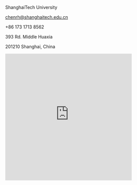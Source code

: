 ShanghaiTech University

chenrh@shanghaitech.edu.cn

+86 173 1713 8562

393 Rd. Middle Huaxia

201210 Shanghai, China

<iframe src="https://www.google.com/maps/embed?pb=!1m18!1m12!1m3!1d3413.5999648430425!2d121.58987687559781!3d31.17637407437327!2m3!1f0!2f0!3f0!3m2!1i1024!2i768!4f13.1!3m3!1m2!1s0x35b27828f381499b%3A0x5ae88f32ad8196b1!2z5LiK5rW356eR5oqA5aSn5a24!5e0!3m2!1szh-TW!2shk!4v1695695266227!5m2!1szh-TW!2shk" width="400" height="400" style="border:0;" allowfullscreen="" loading="lazy" referrerpolicy="no-referrer-when-downgrade"></iframe>
  